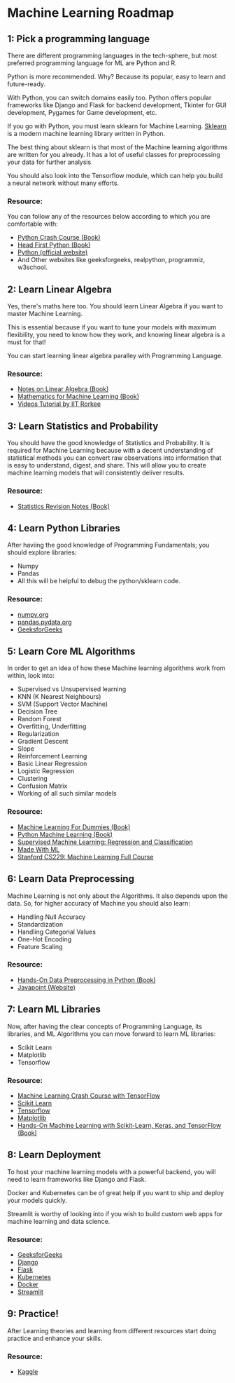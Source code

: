 # Machine Learning Roadmap

## 1: Pick a programming language

There are different programming languages in the tech-sphere, but most preferred programming language for ML are Python and R.

Python is more recommended. Why? Because its popular, easy to learn and future-ready.

With Python, you can switch domains easily too. Python offers popular frameworks like Django and Flask for backend development, Tkinter for GUI development, Pygames for Game development, etc.

If you go with Python, you must learn sklearn for Machine Learning. [Sklearn](https://scikit-learn.org/) is a modern machine learning library written in Python.

The best thing about sklearn is that most of the Machine learning algorithms are written for you already. It has a lot of useful classes for preprocessing your data for further analysis

You should also look into the Tensorflow module, which can help you build a neural network without many efforts.

### Resource:
You can follow any of the resources below according to which you are comfortable with:
-   [Python Crash Course (Book)](https://www.amazon.com/Python-Crash-Course-2nd-Edition/dp/1593279280)
-   [Head First Python (Book)](https://www.oreilly.com/library/view/head-first-python/9781491919521/)
-   [Python (official website)](https://docs.python.org/3/?fbclid=IwAR3_Tyn3-_1lnZ0agOCvbDFz8l3Z6rloGjsI1c2GLHsUNLnRwK0gmqQ-tfY)
-   And Other websites like geeksforgeeks, realpython, programmiz, w3school.

## 2: Learn Linear Algebra

Yes, there's maths here too. You should learn Linear Algebra if you want to master Machine Learning.

This is essential because if you want to tune your models with maximum flexibility, you need to know how they work, and knowing linear algebra is a must for that!

You can start learning linear algebra paralley with Programming Language.

### Resource:
-   [Notes on Linear Algebra (Book)](http://www.maths.qmul.ac.uk/~pjc/notes/linalg.pdf)
-   [Mathematics for Machine Learning (Book)](https://mml-book.github.io/book/mml-book.pdf)
-   [Videos Tutorial by IIT Rorkee](https://www.youtube.com/playlist?list=PLLy_2iUCG87D1CXFxE-SxCFZUiJzQ3IvE)

## 3: Learn Statistics and Probability

You should have the good knowledge of Statistics and Probability. It is required for Machine Learning because with a decent understanding of statistical methods you can convert raw observations into information that is easy to understand, digest, and share. This will allow you to create machine learning models that will consistently deliver results.

### Resource:
-   [Statistics Revision Notes (Book)](https://www.mathsbox.org.uk/twi/astats.pdf)

## 4: Learn Python Libraries

After haviing the good knowledge of Programming Fundamentals; you should explore libraries:
-   Numpy
-   Pandas
-   All this will be helpful to debug the python/sklearn code.

### Resource:
-   [numpy.org](https://numpy.org/)
-   [pandas.pydata.org](https://pandas.pydata.org/)
-   [GeeksforGeeks](https://www.geeksforgeeks.org/python-programming-language/)

## 5: Learn Core ML Algorithms

In order to get an idea of how these Machine learning algorithms work from within, look into:

-   Supervised vs Unsupervised learning
-   KNN (K Nearest Neighbours)
-   SVM (Support Vector Machine)
-   Decision Tree
-   Random Forest
-   Overfitting, Underfitting
-   Regularization
-   Gradient Descent
-   Slope
-   Reinforcement Learning
-   Basic Linear Regression
-   Logistic Regression
-   Clustering
-   Confusion Matrix
-   Working of all such similar models

### Resource:
-   [Machine Learning For Dummies (Book)](https://www.ibm.com/downloads/cas/GB8ZMQZ3)
-   [Python Machine Learning (Book)](https://www.amazon.com/Python-Machine-Learning-scikit-learn-TensorFlow/dp/1789955750)
-   [Supervised Machine Learning: Regression and Classification](https://www.coursera.org/learn/machine-learning?fbclid=IwAR3S-6m8dwOPjKIbicP5h3B-UvfF54oq3eN86Vpu71_QAsKGmlamQ0tYMh8)
-   [Made With ML](https://madewithml.com/?fbclid=IwAR0XWPiXtllwMA1VMDnMTuPkpLlkyZEHzEIh-4kTQgMpplpCuFp9jqqsKnI)
-   [Stanford CS229: Machine Learning Full Course](https://www.youtube.com/playlist?list=PLoROMvodv4rMiGQp3WXShtMGgzqpfVfbU)

## 6: Learn Data Preprocessing

Machine Learning is not only about the Algorithms. It also depends upon the data. So, for higher accuracy of Machine you should also learn:

-   Handling Null Accuracy
-   Standardization
-   Handling Categorial Values
-   One-Hot Encoding
-   Feature Scaling

### Resource:
-   [Hands-On Data Preprocessing in Python (Book)](https://www.amazon.com/Hands-Data-Preprocessing-Python-effectively/dp/1801072132)
-   [Javapoint (Website)](https://www.javatpoint.com/data-preprocessing-machine-learning?fbclid=IwAR1r8EvskQDOS4-YHNFgD264GRJc7dh3iY3EfzvoSY-UrQvZHGvz3jdhFUg)

## 7: Learn ML Libraries

Now, after having the clear concepts of Programming Language, its libraries, and ML Algorithms you can move forward to learn ML libraries:

-   Scikit Learn
-   Matplotlib
-   Tensorflow

### Resource:
-   [Machine Learning Crash Course with TensorFlow](https://developers.google.com/machine-learning/crash-course?fbclid=IwAR3S-6m8dwOPjKIbicP5h3B-UvfF54oq3eN86Vpu71_QAsKGmlamQ0tYMh8)
-   [Scikit Learn](https://scikit-learn.org/stable/?fbclid=IwAR1fmfQ8aU8g0tghXczAduTFqjge_Q1-h15SUx1hpck5GwUNX6OwdxKb2-w)
-   [Tensorflow](https://www.tensorflow.org/?fbclid=IwAR3L-_73_iOjZ6lcxuOcFvSAe2nua_F6eHWKlXGLQdDGi6SFJXR-CgootsI)
-   [Matplotlib](https://matplotlib.org/)
-   [Hands-On Machine Learning with Scikit-Learn, Keras, and TensorFlow (Book)](https://www.amazon.com/Hands-Machine-Learning-Scikit-Learn-TensorFlow/dp/1492032646)

## 8: Learn Deployment

To host your machine learning models with a powerful backend, you will need to learn frameworks like Django and Flask.

Docker and Kubernetes can be of great help if you want to ship and deploy your models quickly.

Streamlit is worthy of looking into if you wish to build custom web apps for machine learning and data science.

### Resource:
-   [GeeksforGeeks](https://www.geeksforgeeks.org/python-programming-language/)
-   [Django](https://www.djangoproject.com/)
-   [Flask](https://flask.palletsprojects.com/)
-   [Kubernetes](https://kubernetes.io/docs/home/)
-   [Docker](https://docs.docker.com/)
-   [Streamlit](https://docs.streamlit.io/)

## 9: Practice!

After Learning theories and learning from different resources start doing practice and enhance your skills.

### Resource:
-   [Kaggle](https://www.kaggle.com/?fbclid=IwAR2B9g8-s9vJ7iPWbVzDkOD7WqRy75NuwmWZxyG2R2NO-azKDTUUnfecXNQ)
